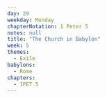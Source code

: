 ```yaml
---
day: 29
weekday: Monday
chapterNotation: 1 Peter 5
notes: null
title: "The Church in Babylon"
week: 5
themes:
  - Exile
babylons:
  - Rome
chapters:
  - 1PET.5
---
```

